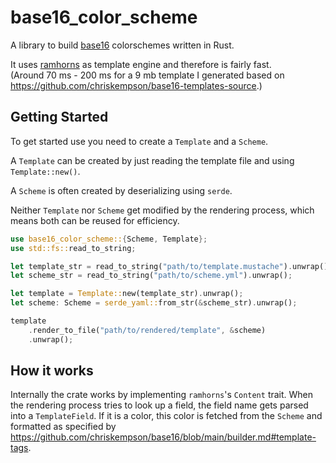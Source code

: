 # base16_color_scheme

A library to build [base16](https://github.com/chriskempson/base16) colorschemes written in Rust.

It uses [ramhorns](https://docs.rs/ramhorns/latest/ramhorns/index.html)
as template engine and therefore is fairly fast. \
(Around 70 ms - 200 ms for a 9 mb template I generated based on <https://github.com/chriskempson/base16-templates-source>.)

## Getting Started

To get started use you need to create a `Template` and a `Scheme`.

A `Template` can be created by just reading the template file and using
`Template::new()`.

A `Scheme` is often created by deserializing using `serde`.

Neither `Template` nor `Scheme` get modified by the rendering process,
which means both can be reused for efficiency.

```rust
use base16_color_scheme::{Scheme, Template};
use std::fs::read_to_string;

let template_str = read_to_string("path/to/template.mustache").unwrap();
let scheme_str = read_to_string("path/to/scheme.yml").unwrap();

let template = Template::new(template_str).unwrap();
let scheme: Scheme = serde_yaml::from_str(&scheme_str).unwrap();

template
    .render_to_file("path/to/rendered/template", &scheme)
    .unwrap();
```

## How it works

Internally the crate works by implementing `ramhorns`'s `Content` trait.
When the rendering process tries to look up a field, the field name gets
parsed into a `TemplateField`. If it is a color, this color is fetched
from the `Scheme` and formatted as specified by <https://github.com/chriskempson/base16/blob/main/builder.md#template-tags>.
